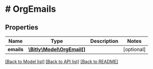 # # OrgEmails

## Properties

Name | Type | Description | Notes
------------ | ------------- | ------------- | -------------
**emails** | [**\Bitly\Model\OrgEmail[]**](OrgEmail.md) |  | [optional]

[[Back to Model list]](../../README.md#models) [[Back to API list]](../../README.md#endpoints) [[Back to README]](../../README.md)

